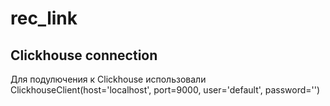 # rec_link

## Clickhouse connection
  Для подулючения к Clickhouse использовали ClickhouseClient(host='localhost', port=9000, user='default', password='')
